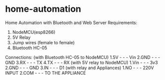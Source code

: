 # home-automation
Home Automation with Bluetooth and Web Server
Requirements:
1. NodeMCU(esp8266)
2. 5V Relay
3. Jump wires (female to female)
4. Bluetooth HC-05


Connections:
(with Bluetooth HC-05 to NodeMCU)
1.5V    - - -  Vin
2.GND   - - -  GND
3.RX    - - -  TX
4.TX    - - -  RX
(with 5V relay to NodeMCU)
1.Vin   - - -  3v3
2.GND   - - -  GND
3.IN    - - -  D1
(with relay and Appliances)
1.NO    - - -  220V INPUT
2.COM   - - -  TO THE APPLIANCE
